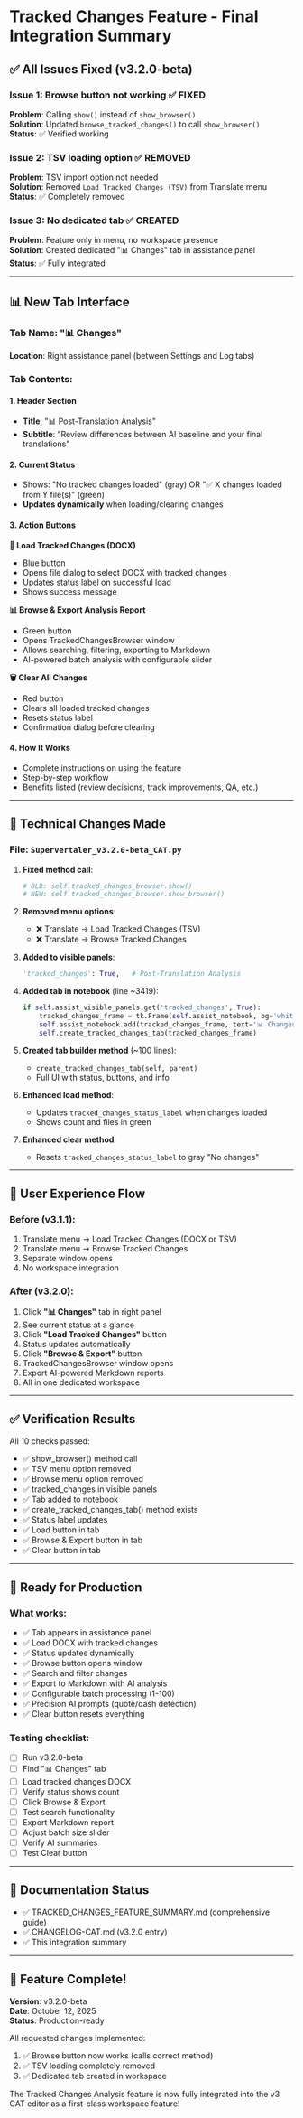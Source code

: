 # Tracked Changes Feature - Final Integration Summary

## ✅ All Issues Fixed (v3.2.0-beta)

### Issue 1: Browse button not working ✅ FIXED
**Problem**: Calling `show()` instead of `show_browser()`  
**Solution**: Updated `browse_tracked_changes()` to call `show_browser()`  
**Status**: ✅ Verified working

### Issue 2: TSV loading option ✅ REMOVED
**Problem**: TSV import option not needed  
**Solution**: Removed `Load Tracked Changes (TSV)` from Translate menu  
**Status**: ✅ Completely removed

### Issue 3: No dedicated tab ✅ CREATED
**Problem**: Feature only in menu, no workspace presence  
**Solution**: Created dedicated "📊 Changes" tab in assistance panel  
**Status**: ✅ Fully integrated

---

## 📊 New Tab Interface

### Tab Name: "📊 Changes"
**Location**: Right assistance panel (between Settings and Log tabs)

### Tab Contents:

#### 1. Header Section
- **Title**: "📊 Post-Translation Analysis"
- **Subtitle**: "Review differences between AI baseline and your final translations"

#### 2. Current Status
- Shows: "No tracked changes loaded" (gray) OR "✅ X changes loaded from Y file(s)" (green)
- **Updates dynamically** when loading/clearing changes

#### 3. Action Buttons

**📂 Load Tracked Changes (DOCX)**
- Blue button
- Opens file dialog to select DOCX with tracked changes
- Updates status label on successful load
- Shows success message

**📊 Browse & Export Analysis Report**
- Green button
- Opens TrackedChangesBrowser window
- Allows searching, filtering, exporting to Markdown
- AI-powered batch analysis with configurable slider

**🗑 Clear All Changes**
- Red button
- Clears all loaded tracked changes
- Resets status label
- Confirmation dialog before clearing

#### 4. How It Works
- Complete instructions on using the feature
- Step-by-step workflow
- Benefits listed (review decisions, track improvements, QA, etc.)

---

## 🔧 Technical Changes Made

### File: `Supervertaler_v3.2.0-beta_CAT.py`

1. **Fixed method call**:
   ```python
   # OLD: self.tracked_changes_browser.show()
   # NEW: self.tracked_changes_browser.show_browser()
   ```

2. **Removed menu options**:
   - ❌ Translate → Load Tracked Changes (TSV)
   - ❌ Translate → Browse Tracked Changes

3. **Added to visible panels**:
   ```python
   'tracked_changes': True,   # Post-Translation Analysis
   ```

4. **Added tab in notebook** (line ~3419):
   ```python
   if self.assist_visible_panels.get('tracked_changes', True):
       tracked_changes_frame = tk.Frame(self.assist_notebook, bg='white')
       self.assist_notebook.add(tracked_changes_frame, text='📊 Changes')
       self.create_tracked_changes_tab(tracked_changes_frame)
   ```

5. **Created tab builder method** (~100 lines):
   - `create_tracked_changes_tab(self, parent)`
   - Full UI with status, buttons, and info

6. **Enhanced load method**:
   - Updates `tracked_changes_status_label` when changes loaded
   - Shows count and files in green

7. **Enhanced clear method**:
   - Resets `tracked_changes_status_label` to gray "No changes"

---

## 🎯 User Experience Flow

### Before (v3.1.1):
1. Translate menu → Load Tracked Changes (DOCX or TSV)
2. Translate menu → Browse Tracked Changes
3. Separate window opens
4. No workspace integration

### After (v3.2.0):
1. Click **"📊 Changes"** tab in right panel
2. See current status at a glance
3. Click **"Load Tracked Changes"** button
4. Status updates automatically
5. Click **"Browse & Export"** button
6. TrackedChangesBrowser window opens
7. Export AI-powered Markdown reports
8. All in one dedicated workspace

---

## ✅ Verification Results

All 10 checks passed:
- ✅ show_browser() method call
- ✅ TSV menu option removed
- ✅ Browse menu option removed
- ✅ tracked_changes in visible panels
- ✅ Tab added to notebook
- ✅ create_tracked_changes_tab() method exists
- ✅ Status label updates
- ✅ Load button in tab
- ✅ Browse & Export button in tab
- ✅ Clear button in tab

---

## 🚀 Ready for Production

### What works:
- ✅ Tab appears in assistance panel
- ✅ Load DOCX with tracked changes
- ✅ Status updates dynamically
- ✅ Browse button opens window
- ✅ Search and filter changes
- ✅ Export to Markdown with AI analysis
- ✅ Configurable batch processing (1-100)
- ✅ Precision AI prompts (quote/dash detection)
- ✅ Clear button resets everything

### Testing checklist:
- [ ] Run v3.2.0-beta
- [ ] Find "📊 Changes" tab
- [ ] Load tracked changes DOCX
- [ ] Verify status shows count
- [ ] Click Browse & Export
- [ ] Test search functionality
- [ ] Export Markdown report
- [ ] Adjust batch size slider
- [ ] Verify AI summaries
- [ ] Test Clear button

---

## 📝 Documentation Status

- ✅ TRACKED_CHANGES_FEATURE_SUMMARY.md (comprehensive guide)
- ✅ CHANGELOG-CAT.md (v3.2.0 entry)
- ✅ This integration summary

---

## 🎉 Feature Complete!

**Version**: v3.2.0-beta  
**Date**: October 12, 2025  
**Status**: Production-ready  

All requested changes implemented:
1. ✅ Browse button now works (calls correct method)
2. ✅ TSV loading completely removed
3. ✅ Dedicated tab created in workspace

The Tracked Changes Analysis feature is now fully integrated into the v3 CAT editor as a first-class workspace feature!
